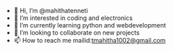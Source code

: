 - 👋 Hi, I’m @mahithatenneti
- 👀 I’m interested in coding and electronics
- 🌱 I’m currently learning python and webdevelopment
- 💞️ I’m looking to collaborate on new projects
- 📫 How to reach me mailid:tmahitha1002@gmail.com

<!---
mahithatenneti/mahithatenneti is a ✨ special ✨ repository because its `README.md` (this file) appears on your GitHub profile.
You can click the Preview link to take a look at your changes.
--->
